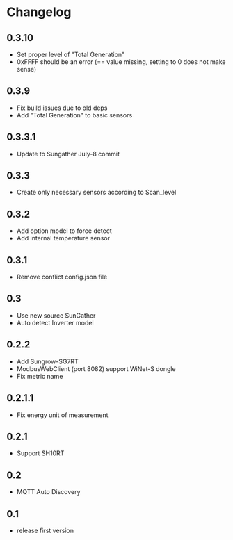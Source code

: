 # Changelog

## 0.3.10
- Set proper level of "Total Generation"
- 0xFFFF should be an error (== value missing, setting to 0 does not make sense)

## 0.3.9
- Fix build issues due to old deps
- Add "Total Generation" to basic sensors

## 0.3.3.1
- Update to Sungather July-8 commit

## 0.3.3
- Create only necessary sensors according to Scan_level

## 0.3.2
- Add option model to force detect
- Add internal temperature sensor

## 0.3.1
- Remove conflict config.json file

## 0.3
- Use new source SunGather
- Auto detect Inverter model

## 0.2.2
- Add Sungrow-SG7RT
- ModbusWebClient (port 8082) support WiNet-S dongle
- Fix metric name

## 0.2.1.1
- Fix energy unit of measurement

## 0.2.1 
- Support SH10RT


## 0.2 
- MQTT Auto Discovery

## 0.1

- release first version